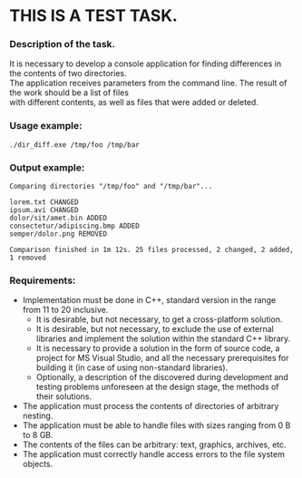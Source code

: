 # THIS IS A TEST TASK.

### Description of the task.
It is necessary to develop a console application for finding differences in the contents of two directories.\
The application receives parameters from the command line. The result of the work should be a list of files\
with different contents, as well as files that were added or deleted.

### Usage example:
```
./dir_diff.exe /tmp/foo /tmp/bar
```

### Output example:
```
Comparing directories "/tmp/foo" and "/tmp/bar"...

lorem.txt CHANGED
ipsum.avi CHANGED
dolor/sit/amet.bin ADDED
consectetur/adipiscing.bmp ADDED
semper/dolor.png REMOVED

Comparison finished in 1m 12s. 25 files processed, 2 changed, 2 added, 1 removed
```

### Requirements:
* Implementation must be done in C++, standard version in the range from 11 to 20 inclusive.
   * It is desirable, but not necessary, to get a cross-platform solution.
   * It is desirable, but not necessary, to exclude the use of external libraries and implement the solution within the standard C++ library.
   * It is necessary to provide a solution in the form of source code, a project for MS Visual Studio, and all the necessary prerequisites for building it (in case of using non-standard libraries).
   * Optionally, a description of the discovered during development and testing problems unforeseen at the design stage, the methods of their solutions.
* The application must process the contents of directories of arbitrary nesting.
* The application must be able to handle files with sizes ranging from 0 B to 8 GB.
* The contents of the files can be arbitrary: text, graphics, archives, etc.
* The application must correctly handle access errors to the file system objects.
